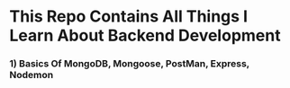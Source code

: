 # This Repo Contains All Things I Learn About Backend Development
  ### 1) Basics Of MongoDB, Mongoose, PostMan, Express, Nodemon
